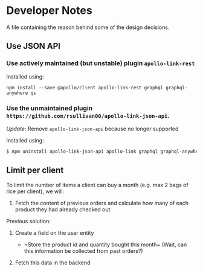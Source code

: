 # Developer Notes

A file containing the reason behind some of the design decisions.

## Use JSON API

### Use actively maintained (but unstable) plugin `apollo-link-rest`

Installed using:

```
npm install --save @apollo/client apollo-link-rest graphql graphql-anywhere qs
```

### Use the unmaintained plugin `https://github.com/rsullivan00/apollo-link-json-api`. 

*Update*: Remove `apollo-link-json-api` because no longer supported

Installed using:

```bash
$ npm uninstall apollo-link-json-api apollo-link graphql graphql-anywhere qs humps --save
```

## Limit per client

To limit the number of items a client can buy a month (e.g. max 2 bags of rice per client), we will:
 1. Fetch the content of previous orders and calculate how many of each product they had already checked out

Previous solution:
 1. Create a field on the user entity
    - ~Store the product id and quantity bought this month~ (Wait, can this information be collected from past orders?)

 2. Fetch this data in the backend